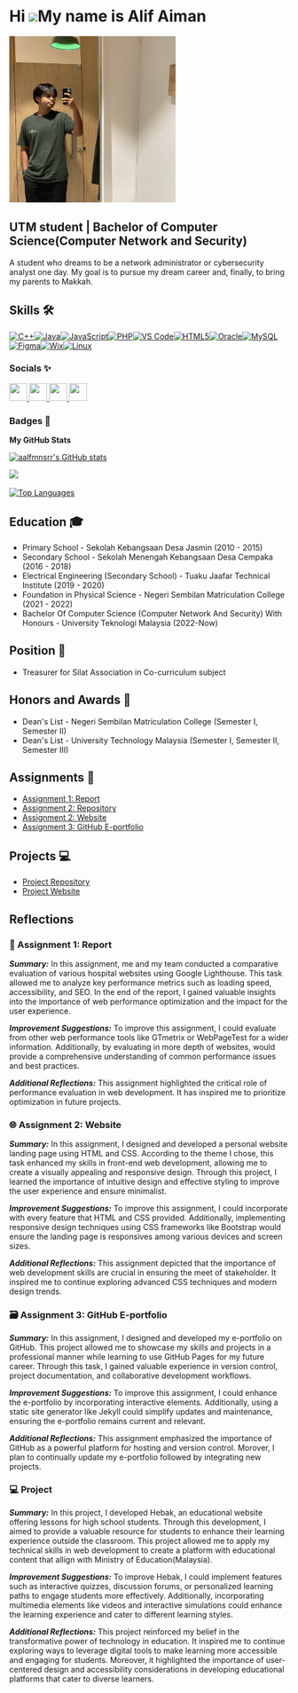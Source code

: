 Hi ![](https://user-images.githubusercontent.com/18350557/176309783-0785949b-9127-417c-8b55-ab5a4333674e.gif)My name is Alif Aiman
==================================================================================================================================


<img src="image/pict.jpg" alt="Profile Picture" width="300" height="300">

UTM student | Bachelor of Computer Science(Computer Network and Security)
-------------------------------------------------------------------------

A student who dreams to be a network administrator or cybersecurity analyst one day. My goal is to pursue my dream career and, finally, to bring my parents to Makkah.

## Skills 🛠️

<p align="left">
<a href="https://docs.microsoft.com/en-us/cpp/?view=msvc-170" target="_blank" rel="noreferrer"><img src="https://raw.githubusercontent.com/danielcranney/readme-generator/main/public/icons/skills/cplusplus-colored.svg" width="36" height="36" alt="C++" /></a><a href="https://www.oracle.com/java/" target="_blank" rel="noreferrer"><img src="https://raw.githubusercontent.com/danielcranney/readme-generator/main/public/icons/skills/java-colored.svg" width="36" height="36" alt="Java" /></a><a href="https://developer.mozilla.org/en-US/docs/Web/JavaScript" target="_blank" rel="noreferrer"><img src="https://raw.githubusercontent.com/danielcranney/readme-generator/main/public/icons/skills/javascript-colored.svg" width="36" height="36" alt="JavaScript" /></a><a href="https://www.php.net/" target="_blank" rel="noreferrer"><img src="https://raw.githubusercontent.com/danielcranney/readme-generator/main/public/icons/skills/php-colored.svg" width="36" height="36" alt="PHP" /></a><a href="https://code.visualstudio.com/" target="_blank" rel="noreferrer"><img src="https://raw.githubusercontent.com/danielcranney/readme-generator/main/public/icons/skills/visualstudiocode.svg" width="36" height="36" alt="VS Code" /></a><a href="https://developer.mozilla.org/en-US/docs/Glossary/HTML5" target="_blank" rel="noreferrer"><img src="https://raw.githubusercontent.com/danielcranney/readme-generator/main/public/icons/skills/html5-colored.svg" width="36" height="36" alt="HTML5" /></a><a href="https://www.oracle.com/uk/index.html" target="_blank" rel="noreferrer"><img src="https://raw.githubusercontent.com/danielcranney/readme-generator/main/public/icons/skills/oracle-colored.svg" width="36" height="36" alt="Oracle" /></a><a href="https://www.mysql.com/" target="_blank" rel="noreferrer"><img src="https://raw.githubusercontent.com/danielcranney/readme-generator/main/public/icons/skills/mysql-colored.svg" width="36" height="36" alt="MySQL" /></a><a href="https://www.figma.com/" target="_blank" rel="noreferrer"><img src="https://raw.githubusercontent.com/danielcranney/readme-generator/main/public/icons/skills/figma-colored.svg" width="36" height="36" alt="Figma" /></a><a href="https://wix.com" target="_blank" rel="noreferrer"><img src="https://raw.githubusercontent.com/danielcranney/readme-generator/main/public/icons/skills/wix-colored.svg" width="36" height="36" alt="Wix" /></a><a href="https://www.linux.org" target="_blank" rel="noreferrer"><img src="https://raw.githubusercontent.com/danielcranney/readme-generator/main/public/icons/skills/linux-colored.svg" width="36" height="36" alt="Linux" /></a>
</p>

### Socials ✨

<p align="left"> <a href="https://www.github.com/aalfmnsrr" target="_blank" rel="noreferrer"> <picture> <source media="(prefers-color-scheme: dark)" srcset="https://raw.githubusercontent.com/danielcranney/readme-generator/main/public/icons/socials/github-dark.svg" /> <source media="(prefers-color-scheme: light)" srcset="https://raw.githubusercontent.com/danielcranney/readme-generator/main/public/icons/socials/github.svg" /> <img src="https://raw.githubusercontent.com/danielcranney/readme-generator/main/public/icons/socials/github.svg" width="32" height="32" /> </picture> </a> <a href="http://www.instagram.com/alfmnsrr" target="_blank" rel="noreferrer"> <picture> <source media="(prefers-color-scheme: dark)" srcset="https://raw.githubusercontent.com/danielcranney/readme-generator/main/public/icons/socials/instagram-dark.svg" /> <source media="(prefers-color-scheme: light)" srcset="https://raw.githubusercontent.com/danielcranney/readme-generator/main/public/icons/socials/instagram.svg" /> <img src="https://raw.githubusercontent.com/danielcranney/readme-generator/main/public/icons/socials/instagram.svg" width="32" height="32" /> </picture> </a> <a href="https://www.linkedin.com/in/alif-aiman-084bab253/" target="_blank" rel="noreferrer"> <picture> <source media="(prefers-color-scheme: dark)" srcset="https://raw.githubusercontent.com/danielcranney/readme-generator/main/public/icons/socials/linkedin-dark.svg" /> <source media="(prefers-color-scheme: light)" srcset="https://raw.githubusercontent.com/danielcranney/readme-generator/main/public/icons/socials/linkedin.svg" /> <img src="https://raw.githubusercontent.com/danielcranney/readme-generator/main/public/icons/socials/linkedin.svg" width="32" height="32" /> </picture> </a> <a href="https://www.x.com/Alifmnsr" target="_blank" rel="noreferrer"> <picture> <source media="(prefers-color-scheme: dark)" srcset="https://raw.githubusercontent.com/danielcranney/readme-generator/main/public/icons/socials/twitter-dark.svg" /> <source media="(prefers-color-scheme: light)" srcset="https://raw.githubusercontent.com/danielcranney/readme-generator/main/public/icons/socials/twitter.svg" /> <img src="https://raw.githubusercontent.com/danielcranney/readme-generator/main/public/icons/socials/twitter.svg" width="32" height="32" /> </picture> </a></p>

### Badges 💯

<b>My GitHub Stats</b>

<a href="http://www.github.com/aalfmnsrr"><img src="https://github-readme-stats.vercel.app/api?username=aalfmnsrr&show_icons=true&hide=&count_private=true&title_color=0891b2&text_color=ffffff&icon_color=0891b2&bg_color=1c1917&hide_border=true&show_icons=true" alt="aalfmnsrr's GitHub stats" /></a>

<a href="http://www.github.com/aalfmnsrr"><img src="https://github-readme-streak-stats.herokuapp.com/?user=aalfmnsrr&stroke=ffffff&background=1c1917&ring=0891b2&fire=0891b2&currStreakNum=ffffff&currStreakLabel=0891b2&sideNums=ffffff&sideLabels=ffffff&dates=ffffff&hide_border=true" /></a>

<a href="https://github.com/aalfmnsrr" align="left"><img src="https://github-readme-stats.vercel.app/api/top-langs/?username=aalfmnsrr&langs_count=10&title_color=0891b2&text_color=ffffff&icon_color=0891b2&bg_color=1c1917&hide_border=true&locale=en&custom_title=Top%20%Languages" alt="Top Languages" /></a>

## Education 🎓 

- Primary School - Sekolah Kebangsaan Desa Jasmin (2010 - 2015)
- Secondary School - Sekolah Menengah Kebangsaan Desa Cempaka (2016 - 2018)
- Electrical Engineering (Secondary School) - Tuaku Jaafar Technical Institute (2019 - 2020)
- Foundation in Physical Science - Negeri Sembilan Matriculation College (2021 - 2022)
- Bachelor Of Computer Science (Computer Network And Security) With Honours - University Teknologi Malaysia (2022-Now)

## Position 👊

- Treasurer for Silat Association in Co-curriculum subject

## Honors and Awards 🥇

- Dean's List - Negeri Sembilan Matriculation College (Semester I, Semester II)
- Dean's List - University Technology Malaysia (Semester I, Semester II, Semester III)
  

## Assignments 📑

- [Assignment 1: Report](https://github.com/aalfmnsrr/Web-Programming-23-24/blob/main/Assignment%201/Web%20Programming%20Assignment%20Group%208%20-%20Alif%20Aiman.pdf)
- [Assignment 2: Repository]([https://github.com/aalfmnsrr/Web-Programming-23-24/tree/main/Project](https://github.com/aalfmnsrr/Web-Programming-23-24/tree/main/Assignment%202))
- [Assignment 2: Website](http://www.alif-aiman.rf.gd/)
- [Assignment 3: GitHub E-portfolio](https://github.com/your_github_username/your_eportfolio_repo)

## Projects 💻

- [Project Repository](https://github.com/aalfmnsrr/Web-Programming-23-24/tree/main/Project)
- [Project Website](https://alif-aiman-cem-hebak.000webhostapp.com/)

## Reflections

### 📄 Assignment 1: Report

***Summary:*** In this assignment, me and my team conducted a comparative evaluation of various hospital websites using Google Lighthouse. This task allowed me to analyze key performance metrics such as loading speed, accessibility, and SEO. In the end of the report, I gained valuable insights into the importance of web performance optimization and the impact for the user experience.


***Improvement Suggestions:*** To improve this assignment, I could evaluate from other web performance tools like GTmetrix or WebPageTest for a wider information. Additionally, by evaluating in more depth of websites, would provide a comprehensive understanding of common performance issues and best practices.


***Additional Reflections:*** This assignment highlighted the critical role of performance evaluation in web development. It has inspired me to prioritize optimization in future projects.


### 🌐 Assignment 2: Website


***Summary:*** In this assignment, I designed and developed a personal website landing page using HTML and CSS. According to the theme I chose, this task enhanced my skills in front-end web development, allowing me to create a visually appealing and responsive design. Through this project, I learned the importance of intuitive design and effective styling to improve the user experience and ensure minimalist.


***Improvement Suggestions:*** To improve this assignment, I could incorporate with every feature that HTML and CSS provided. Additionally, implementing responsive design techniques using CSS frameworks like Bootstrap would ensure the landing page is responsives among various devices and screen sizes.


***Additional Reflections:*** This assignment depicted that the importance of web development skills are crucial in ensuring the meet of stakeholder. It inspired me to continue exploring advanced CSS techniques and modern design trends.


### 🗃 Assignment 3: GitHub E-portfolio


***Summary:*** In this assignment, I designed and developed my e-portfolio on GitHub. This project allowed me to showcase my skills and projects in a professional manner while learning to use GitHub Pages for my future career. Through this task, I gained valuable experience in version control, project documentation, and collaborative development workflows.


***Improvement Suggestions:*** To improve this assignment, I could enhance the e-portfolio by incorporating interactive elements. Additionally, using a static site generator like Jekyll could simplify updates and maintenance, ensuring the e-portfolio remains current and relevant.


***Additional Reflections:*** This assignment emphasized the importance of GitHub as a powerful platform for hosting and version control. Morover, I plan to continually update my e-portfolio followed by integrating new projects.


### 💻 Project


***Summary:*** In this project, I developed Hebak, an educational website offering lessons for high school students. Through this development, I aimed to provide a valuable resource for students to enhance their learning experience outside the classroom. This project allowed me to apply my technical skills in web development to create a platform with educational content that allign with Ministry of Education(Malaysia).


***Improvement Suggestions:*** To improve Hebak, I could implement features such as interactive quizzes, discussion forums, or personalized learning paths to engage students more effectively. Additionally, incorporating multimedia elements like videos and interactive simulations could enhance the learning experience and cater to different learning styles.


***Additional Reflections:*** This project reinforced my belief in the transformative power of technology in education. It inspired me to continue exploring ways to leverage digital tools to make learning more accessible and engaging for students. Moreover, it highlighted the importance of user-centered design and accessibility considerations in developing educational platforms that cater to diverse learners.
